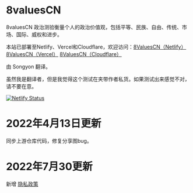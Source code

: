 # 8valuesCN

8valuesCN 政治测验衡量个人的政治价值观，包括平等、民族、自由、传统、市场、国际、威权和进步。

本站已部署至Netlify、Vercel和Cloudflare，欢迎访问：[8ValuesCN（Netlify）](https://8valuescn.netlify.app/) [8ValuesCN（Vercel）](https://8valuescn.vercel.app/) [8ValuesCN（Cloudflare）](https://8valuescn.pages.dev/)

由 Songyon 翻译。

虽然我是翻译者，但是我觉得这个测试在夹带作者私货。如果测试出来感觉不对，请不要在意。

[![Netlify Status](https://api.netlify.com/api/v1/badges/13bb7f2b-db22-4630-81fd-2c6420e50b20/deploy-status)](https://app.netlify.com/sites/8valuescn/deploys)

# 2022年4月13日更新

同步上游仓库代码，修复分享图bug。

# 2022年7月30更新

新增 [隐私政策](https://github.com/Songyon/8valuescn/blob/master/8Values%20%E4%B8%AD%E6%96%87%E7%89%88%20%E9%9A%90%E7%A7%81%E6%94%BF%E7%AD%96%EF%BC%88%E4%B8%AD%E5%9B%BD%E5%A4%A7%E9%99%86%EF%BC%89.md)